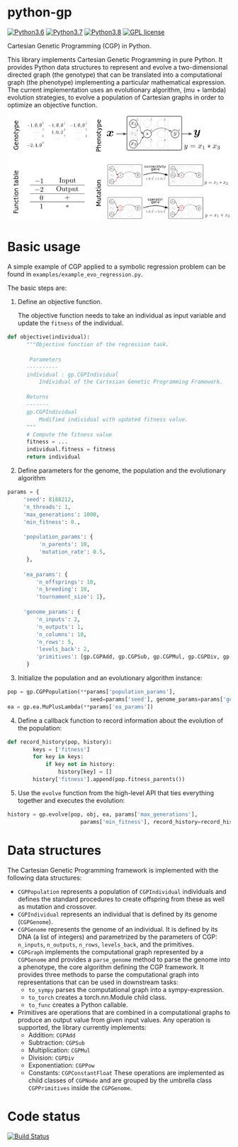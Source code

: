 python-gp
===========
[![Python3.6](https://img.shields.io/badge/python-3.6-red.svg)](https://www.python.org/downloads/release/python-369/)
[![Python3.7](https://img.shields.io/badge/python-3.7-red.svg)](https://www.python.org/)
[![Python3.8](https://img.shields.io/badge/python-3.8-red.svg)](https://www.python.org/)
[![GPL license](https://img.shields.io/badge/License-GPLv3-blue.svg)](https://www.gnu.org/licenses/old-licenses/gpl-3.0.html)

Cartesian Genetic Programming (CGP) in Python.

This library implements Cartesian Genetic Programming in pure Python. It provides Python data structures to represent and evolve a two-dimensional directed graph (the genotype) that can be translated into a computational graph (the phenotype) implementing a particular mathematical expression. The current implementation uses an evolutionary algorithm,  (mu + lambda) evolution strategies, to evolve a population of Cartesian graphs in order to optimize an objective function.
<img src="cgp-sketch.png" alt="CGP Sketch" width="600"/>

Basic usage
===========

A simple example of CGP applied to a symbolic regression problem can be found in `examples/example_evo_regression.py`.

The basic steps are:

1. Define an objective function. 

   The objective function needs to take an individual as input variable and update the `fitness` of the individual.
```python
def objective(individual):
      """Objective function of the regression task.

       Parameters
      ----------
      individual : gp.CGPIndividual
          Individual of the Cartesian Genetic Programming Framework.

      Returns
      -------
      gp.CGPIndividual
          Modified individual with updated fitness value.
      """
      # Compute the fitness value
      fitness = ...
	  individual.fitness = fitness
	  return individual
```
2. Define parameters for the genome, the population and the evolutionary algorithm
```python
params = {
     'seed': 8188212,
     'n_threads': 1,
     'max_generations': 1000,
     'min_fitness': 0.,

     'population_params': {
          'n_parents': 10,
          'mutation_rate': 0.5,
      },

     'ea_params': {
         'n_offsprings': 10,
         'n_breeding': 10,
         'tournament_size': 1},

     'genome_params': {
         'n_inputs': 2,
         'n_outputs': 1,
         'n_columns': 10,
         'n_rows': 5,
         'levels_back': 2,
         'primitives': [gp.CGPAdd, gp.CGPSub, gp.CGPMul, gp.CGPDiv, gp.CGPConstantFloat]},
      }
```
3. Initialize the population and an evolutionary algorithm instance:
```python
pop = gp.CGPPopulation(**params['population_params'],
                          seed=params['seed'], genome_params=params['genome_params'])
ea = gp.ea.MuPlusLambda(**params['ea_params'])
```
4. Define a callback function to record information about the evolution of the population:
```python
def record_history(pop, history):
        keys = ['fitness']
        for key in keys:
            if key not in history:
                history[key] = []
        history['fitness'].append(pop.fitness_parents())
```
5. Use the `evolve` function from the high-level API that ties everything together and executes the evolution:
```python
history = gp.evolve(pop, obj, ea, params['max_generations'],
                       params['min_fitness'], record_history=record_history, print_progress=True)
```



Data structures
===============

The Cartesian Genetic Programming framework is implemented with the following data structures:

- `CGPPopulation` represents a population of `CGPIndividual` individuals and defines the standard procedures to create offspring from these as well as mutation and crossover.
- `CGPIndividual` represents an individual that is defined by its genome (`CGPGenome`).
- `CGPGenome` represents the genome of an individual. It is defined by its DNA (a list of integers) and parametrized by the parameters of CGP: `n_inputs`, `n_outputs`, `n_rows`, `levels_back`, and the primitives.
- `CGPGraph` implements the computational graph represented by a `CGPGenome` and provides a `parse_genome` method to parse the genome into a phenotype, the core algorithm defining the CGP framework. It provides three methods to parse the computational graph into representations that can be used in downstream tasks:
    - `to_sympy` parses the computational graph into a sympy-expression.
	- `to_torch` creates a torch.nn.Module child class.
	- `to_func` creates a Python callable.
- Primitives are operations that are combined in a computational graphs to produce an output value from given input values. Any operation is supported, the library currently implements:
   - Addition: `CGPAdd`
   - Subtraction: `CGPSub`
   - Multiplication: `CGPMul`
   - Division: `CGPDiv`
   - Exponentiation: `CGPPow`
   - Constants: `CGPConstantFloat`
   These operations are implemented as child classes of `CGPNode` and are grouped by the umbrella class `CGPPrimitives` inside the `CGPGenome`.



Code status
===========

[![Build Status](https://travis-ci.org/jakobj/python-gp.svg?branch=master)](https://travis-ci.org/jakobj/python-gp)
